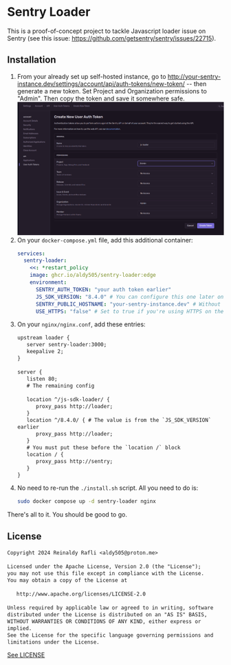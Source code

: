 # Sentry Loader

This is a proof-of-concept project to tackle Javascript loader issue on Sentry (see this issue: https://github.com/getsentry/sentry/issues/22715).

## Installation

1. From your already set up self-hosted instance, go to http://your-sentry-instance.dev/settings/account/api/auth-tokens/new-token/ -- then generate a new token. Set Project and Organization permissions to "Admin". Then copy the token and save it somewhere safe.
   ![img.png](.github/token-creation.png)
2. On your `docker-compose.yml` file, add this additional container:
   ```yaml
   services:
     sentry-loader:
       <<: *restart_policy
       image: ghcr.io/aldy505/sentry-loader:edge
       environment:
         SENTRY_AUTH_TOKEN: "your auth token earlier"
         JS_SDK_VERSION: "8.4.0" # You can configure this one later on
         SENTRY_PUBLIC_HOSTNAME: "your-sentry-instance.dev" # Without http:// or https:// prefix. But provide ports if you're not using 80/443.
         USE_HTTPS: "false" # Set to true if you're using HTTPS on the "SENTRY_PUBLIC_HOSTNAME" earlier
   ```
3. On your `nginx/nginx.conf`, add these entries:
   ```nginx
   upstream loader {
      server sentry-loader:3000;
      keepalive 2;
   }
   
   server {
      listen 80;
      # The remaining config
   
      location ^/js-sdk-loader/ {
         proxy_pass http://loader;
      }
      location ^/8.4.0/ { # The value is from the `JS_SDK_VERSION` earlier
         proxy_pass http://loader;
      } 
      # You must put these before the `location /` block
      location / {
         proxy_pass http://sentry;
      }
   }
   ```
4. No need to re-run the `./install.sh` script. All you need to do is:
    ```bash
    sudo docker compose up -d sentry-loader nginx
    ```
   
There's all to it. You should be good to go.

## License

```
Copyright 2024 Reinaldy Rafli <aldy505@proton.me>

Licensed under the Apache License, Version 2.0 (the "License");
you may not use this file except in compliance with the License.
You may obtain a copy of the License at

   http://www.apache.org/licenses/LICENSE-2.0

Unless required by applicable law or agreed to in writing, software
distributed under the License is distributed on an "AS IS" BASIS,
WITHOUT WARRANTIES OR CONDITIONS OF ANY KIND, either express or implied.
See the License for the specific language governing permissions and
limitations under the License.
```

[See LICENSE](./LICENSE)